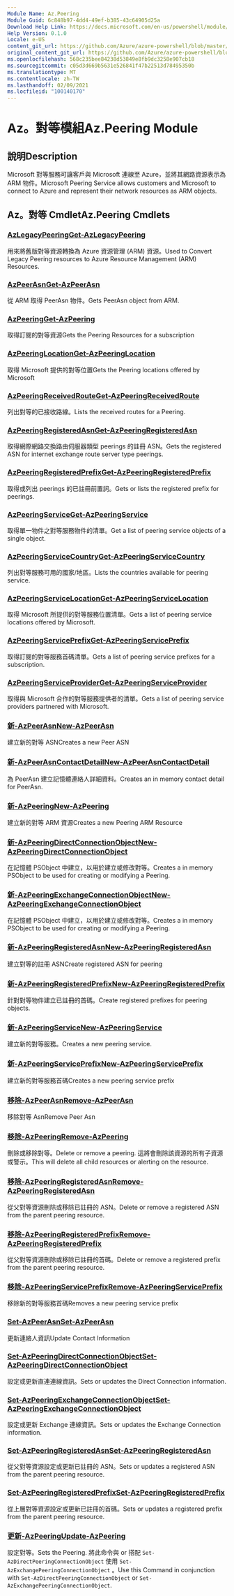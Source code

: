 ```yaml
---
Module Name: Az.Peering
Module Guid: 6c848b97-4dd4-49ef-b385-43c64905d25a
Download Help Link: https://docs.microsoft.com/en-us/powershell/module/az.peering.md
Help Version: 0.1.0
Locale: e-US
content_git_url: https://github.com/Azure/azure-powershell/blob/master/src/Peering/Peering/help/Az.Peering.md
original_content_git_url: https://github.com/Azure/azure-powershell/blob/master/src/Peering/Peering/help/Az.Peering.md
ms.openlocfilehash: 568c235bee84238d53849e8fb9dc3258e907cb18
ms.sourcegitcommit: c05d3d669b5631e526841f47b22513d78495350b
ms.translationtype: MT
ms.contentlocale: zh-TW
ms.lasthandoff: 02/09/2021
ms.locfileid: "100140170"
---
```

# <span data-ttu-id="59a6a-101">Az。對等模組</span><span class="sxs-lookup"><span data-stu-id="59a6a-101">Az.Peering Module</span></span>
## <span data-ttu-id="59a6a-102">說明</span><span class="sxs-lookup"><span data-stu-id="59a6a-102">Description</span></span>
<span data-ttu-id="59a6a-103">Microsoft 對等服務可讓客戶與 Microsoft 連線至 Azure，並將其網路資源表示為 ARM 物件。</span><span class="sxs-lookup"><span data-stu-id="59a6a-103">Microsoft Peering Service allows customers and Microsoft to connect to Azure and represent their network resources as ARM objects.</span></span>

## <span data-ttu-id="59a6a-104">Az。對等 Cmdlet</span><span class="sxs-lookup"><span data-stu-id="59a6a-104">Az.Peering Cmdlets</span></span>
### [<span data-ttu-id="59a6a-105">AzLegacyPeering</span><span class="sxs-lookup"><span data-stu-id="59a6a-105">Get-AzLegacyPeering</span></span>](Get-AzLegacyPeering.md)
<span data-ttu-id="59a6a-106">用來將舊版對等資源轉換為 Azure 資源管理 (ARM) 資源。</span><span class="sxs-lookup"><span data-stu-id="59a6a-106">Used to Convert Legacy Peering resources to Azure Resource Management (ARM) Resources.</span></span> 

### [<span data-ttu-id="59a6a-107">AzPeerAsn</span><span class="sxs-lookup"><span data-stu-id="59a6a-107">Get-AzPeerAsn</span></span>](Get-AzPeerAsn.md)
<span data-ttu-id="59a6a-108">從 ARM 取得 PeerAsn 物件。</span><span class="sxs-lookup"><span data-stu-id="59a6a-108">Gets PeerAsn object from ARM.</span></span>

### [<span data-ttu-id="59a6a-109">AzPeering</span><span class="sxs-lookup"><span data-stu-id="59a6a-109">Get-AzPeering</span></span>](Get-AzPeering.md)
<span data-ttu-id="59a6a-110">取得訂閱的對等資源</span><span class="sxs-lookup"><span data-stu-id="59a6a-110">Gets the Peering Resources for a subscription</span></span>

### [<span data-ttu-id="59a6a-111">AzPeeringLocation</span><span class="sxs-lookup"><span data-stu-id="59a6a-111">Get-AzPeeringLocation</span></span>](Get-AzPeeringLocation.md)
<span data-ttu-id="59a6a-112">取得 Microsoft 提供的對等位置</span><span class="sxs-lookup"><span data-stu-id="59a6a-112">Gets the Peering locations offered by Microsoft</span></span>

### [<span data-ttu-id="59a6a-113">AzPeeringReceivedRoute</span><span class="sxs-lookup"><span data-stu-id="59a6a-113">Get-AzPeeringReceivedRoute</span></span>](Get-AzPeeringReceivedRoute.md)
<span data-ttu-id="59a6a-114">列出對等的已接收路線。</span><span class="sxs-lookup"><span data-stu-id="59a6a-114">Lists the received routes for a Peering.</span></span>

### [<span data-ttu-id="59a6a-115">AzPeeringRegisteredAsn</span><span class="sxs-lookup"><span data-stu-id="59a6a-115">Get-AzPeeringRegisteredAsn</span></span>](Get-AzPeeringRegisteredAsn.md)
<span data-ttu-id="59a6a-116">取得網際網路交換路由伺服器類型 peerings 的註冊 ASN。</span><span class="sxs-lookup"><span data-stu-id="59a6a-116">Gets the registered ASN for internet exchange route server type peerings.</span></span>

### [<span data-ttu-id="59a6a-117">AzPeeringRegisteredPrefix</span><span class="sxs-lookup"><span data-stu-id="59a6a-117">Get-AzPeeringRegisteredPrefix</span></span>](Get-AzPeeringRegisteredPrefix.md)
<span data-ttu-id="59a6a-118">取得或列出 peerings 的已註冊前置詞。</span><span class="sxs-lookup"><span data-stu-id="59a6a-118">Gets or lists the registered prefix for peerings.</span></span>

### [<span data-ttu-id="59a6a-119">AzPeeringService</span><span class="sxs-lookup"><span data-stu-id="59a6a-119">Get-AzPeeringService</span></span>](Get-AzPeeringService.md)
<span data-ttu-id="59a6a-120">取得單一物件之對等服務物件的清單。</span><span class="sxs-lookup"><span data-stu-id="59a6a-120">Get a list of peering service objects of a single object.</span></span>

### [<span data-ttu-id="59a6a-121">AzPeeringServiceCountry</span><span class="sxs-lookup"><span data-stu-id="59a6a-121">Get-AzPeeringServiceCountry</span></span>](Get-AzPeeringServiceCountry.md)
<span data-ttu-id="59a6a-122">列出對等服務可用的國家/地區。</span><span class="sxs-lookup"><span data-stu-id="59a6a-122">Lists the countries available for peering service.</span></span>

### [<span data-ttu-id="59a6a-123">AzPeeringServiceLocation</span><span class="sxs-lookup"><span data-stu-id="59a6a-123">Get-AzPeeringServiceLocation</span></span>](Get-AzPeeringServiceLocation.md)
<span data-ttu-id="59a6a-124">取得 Microsoft 所提供的對等服務位置清單。</span><span class="sxs-lookup"><span data-stu-id="59a6a-124">Gets a list of peering service locations offered by Microsoft.</span></span>

### [<span data-ttu-id="59a6a-125">AzPeeringServicePrefix</span><span class="sxs-lookup"><span data-stu-id="59a6a-125">Get-AzPeeringServicePrefix</span></span>](Get-AzPeeringServicePrefix.md)
<span data-ttu-id="59a6a-126">取得訂閱的對等服務首碼清單。</span><span class="sxs-lookup"><span data-stu-id="59a6a-126">Gets a list of peering service prefixes for a subscription.</span></span>

### [<span data-ttu-id="59a6a-127">AzPeeringServiceProvider</span><span class="sxs-lookup"><span data-stu-id="59a6a-127">Get-AzPeeringServiceProvider</span></span>](Get-AzPeeringServiceProvider.md)
<span data-ttu-id="59a6a-128">取得與 Microsoft 合作的對等服務提供者的清單。</span><span class="sxs-lookup"><span data-stu-id="59a6a-128">Gets a list of peering service providers partnered with Microsoft.</span></span>

### [<span data-ttu-id="59a6a-129">新-AzPeerAsn</span><span class="sxs-lookup"><span data-stu-id="59a6a-129">New-AzPeerAsn</span></span>](New-AzPeerAsn.md)
<span data-ttu-id="59a6a-130">建立新的對等 ASN</span><span class="sxs-lookup"><span data-stu-id="59a6a-130">Creates a new Peer ASN</span></span> 

### [<span data-ttu-id="59a6a-131">新-AzPeerAsnContactDetail</span><span class="sxs-lookup"><span data-stu-id="59a6a-131">New-AzPeerAsnContactDetail</span></span>](New-AzPeerAsnContactDetail.md)
<span data-ttu-id="59a6a-132">為 PeerAsn 建立記憶體連絡人詳細資料。</span><span class="sxs-lookup"><span data-stu-id="59a6a-132">Creates an in memory contact detail for PeerAsn.</span></span> 

### [<span data-ttu-id="59a6a-133">新-AzPeering</span><span class="sxs-lookup"><span data-stu-id="59a6a-133">New-AzPeering</span></span>](New-AzPeering.md)
<span data-ttu-id="59a6a-134">建立新的對等 ARM 資源</span><span class="sxs-lookup"><span data-stu-id="59a6a-134">Creates a new Peering ARM Resource</span></span>

### [<span data-ttu-id="59a6a-135">新-AzPeeringDirectConnectionObject</span><span class="sxs-lookup"><span data-stu-id="59a6a-135">New-AzPeeringDirectConnectionObject</span></span>](New-AzPeeringDirectConnectionObject.md)
<span data-ttu-id="59a6a-136">在記憶體 PSObject 中建立，以用於建立或修改對等。</span><span class="sxs-lookup"><span data-stu-id="59a6a-136">Creates a in memory PSObject to be used for creating or modifying a Peering.</span></span>

### [<span data-ttu-id="59a6a-137">新-AzPeeringExchangeConnectionObject</span><span class="sxs-lookup"><span data-stu-id="59a6a-137">New-AzPeeringExchangeConnectionObject</span></span>](New-AzPeeringExchangeConnectionObject.md)
<span data-ttu-id="59a6a-138">在記憶體 PSObject 中建立，以用於建立或修改對等。</span><span class="sxs-lookup"><span data-stu-id="59a6a-138">Creates a in memory PSObject to be used for creating or modifying a Peering.</span></span>

### [<span data-ttu-id="59a6a-139">新-AzPeeringRegisteredAsn</span><span class="sxs-lookup"><span data-stu-id="59a6a-139">New-AzPeeringRegisteredAsn</span></span>](New-AzPeeringRegisteredAsn.md)
<span data-ttu-id="59a6a-140">建立對等的註冊 ASN</span><span class="sxs-lookup"><span data-stu-id="59a6a-140">Create registered ASN for peering</span></span>

### [<span data-ttu-id="59a6a-141">新-AzPeeringRegisteredPrefix</span><span class="sxs-lookup"><span data-stu-id="59a6a-141">New-AzPeeringRegisteredPrefix</span></span>](New-AzPeeringRegisteredPrefix.md)
<span data-ttu-id="59a6a-142">針對對等物件建立已註冊的首碼。</span><span class="sxs-lookup"><span data-stu-id="59a6a-142">Create registered prefixes for peering objects.</span></span>

### [<span data-ttu-id="59a6a-143">新-AzPeeringService</span><span class="sxs-lookup"><span data-stu-id="59a6a-143">New-AzPeeringService</span></span>](New-AzPeeringService.md)
<span data-ttu-id="59a6a-144">建立新的對等服務。</span><span class="sxs-lookup"><span data-stu-id="59a6a-144">Creates a new peering service.</span></span>

### [<span data-ttu-id="59a6a-145">新-AzPeeringServicePrefix</span><span class="sxs-lookup"><span data-stu-id="59a6a-145">New-AzPeeringServicePrefix</span></span>](New-AzPeeringServicePrefix.md)
<span data-ttu-id="59a6a-146">建立新的對等服務首碼</span><span class="sxs-lookup"><span data-stu-id="59a6a-146">Creates a new peering service prefix</span></span>

### [<span data-ttu-id="59a6a-147">移除-AzPeerAsn</span><span class="sxs-lookup"><span data-stu-id="59a6a-147">Remove-AzPeerAsn</span></span>](Remove-AzPeerAsn.md)
<span data-ttu-id="59a6a-148">移除對等 Asn</span><span class="sxs-lookup"><span data-stu-id="59a6a-148">Remove Peer Asn</span></span>

### [<span data-ttu-id="59a6a-149">移除-AzPeering</span><span class="sxs-lookup"><span data-stu-id="59a6a-149">Remove-AzPeering</span></span>](Remove-AzPeering.md)
<span data-ttu-id="59a6a-150">刪除或移除對等。</span><span class="sxs-lookup"><span data-stu-id="59a6a-150">Delete or remove a peering.</span></span> <span data-ttu-id="59a6a-151">這將會刪除該資源的所有子資源或警示。</span><span class="sxs-lookup"><span data-stu-id="59a6a-151">This will delete all child resources or alerting on the resource.</span></span>

### [<span data-ttu-id="59a6a-152">移除-AzPeeringRegisteredAsn</span><span class="sxs-lookup"><span data-stu-id="59a6a-152">Remove-AzPeeringRegisteredAsn</span></span>](Remove-AzPeeringRegisteredAsn.md)
<span data-ttu-id="59a6a-153">從父對等資源刪除或移除已註冊的 ASN。</span><span class="sxs-lookup"><span data-stu-id="59a6a-153">Delete or remove a registered ASN from the parent peering resource.</span></span>

### [<span data-ttu-id="59a6a-154">移除-AzPeeringRegisteredPrefix</span><span class="sxs-lookup"><span data-stu-id="59a6a-154">Remove-AzPeeringRegisteredPrefix</span></span>](Remove-AzPeeringRegisteredPrefix.md)
<span data-ttu-id="59a6a-155">從父對等資源刪除或移除已註冊的首碼。</span><span class="sxs-lookup"><span data-stu-id="59a6a-155">Delete or remove a registered prefix from the parent peering resource.</span></span>

### [<span data-ttu-id="59a6a-156">移除-AzPeeringServicePrefix</span><span class="sxs-lookup"><span data-stu-id="59a6a-156">Remove-AzPeeringServicePrefix</span></span>](Remove-AzPeeringServicePrefix.md)
<span data-ttu-id="59a6a-157">移除新的對等服務首碼</span><span class="sxs-lookup"><span data-stu-id="59a6a-157">Removes a new peering service prefix</span></span>

### [<span data-ttu-id="59a6a-158">Set-AzPeerAsn</span><span class="sxs-lookup"><span data-stu-id="59a6a-158">Set-AzPeerAsn</span></span>](Set-AzPeerAsn.md)
<span data-ttu-id="59a6a-159">更新連絡人資訊</span><span class="sxs-lookup"><span data-stu-id="59a6a-159">Update Contact Information</span></span>

### [<span data-ttu-id="59a6a-160">Set-AzPeeringDirectConnectionObject</span><span class="sxs-lookup"><span data-stu-id="59a6a-160">Set-AzPeeringDirectConnectionObject</span></span>](Set-AzPeeringDirectConnectionObject.md)
<span data-ttu-id="59a6a-161">設定或更新直連連線資訊。</span><span class="sxs-lookup"><span data-stu-id="59a6a-161">Sets or updates the Direct Connection information.</span></span> 

### [<span data-ttu-id="59a6a-162">Set-AzPeeringExchangeConnectionObject</span><span class="sxs-lookup"><span data-stu-id="59a6a-162">Set-AzPeeringExchangeConnectionObject</span></span>](Set-AzPeeringExchangeConnectionObject.md)
<span data-ttu-id="59a6a-163">設定或更新 Exchange 連線資訊。</span><span class="sxs-lookup"><span data-stu-id="59a6a-163">Sets or updates the Exchange Connection information.</span></span> 

### [<span data-ttu-id="59a6a-164">Set-AzPeeringRegisteredAsn</span><span class="sxs-lookup"><span data-stu-id="59a6a-164">Set-AzPeeringRegisteredAsn</span></span>](Set-AzPeeringRegisteredAsn.md)
<span data-ttu-id="59a6a-165">從父對等資源設定或更新已註冊的 ASN。</span><span class="sxs-lookup"><span data-stu-id="59a6a-165">Sets or updates a registered ASN from the parent peering resource.</span></span>

### [<span data-ttu-id="59a6a-166">Set-AzPeeringRegisteredPrefix</span><span class="sxs-lookup"><span data-stu-id="59a6a-166">Set-AzPeeringRegisteredPrefix</span></span>](Set-AzPeeringRegisteredPrefix.md)
<span data-ttu-id="59a6a-167">從上層對等資源設定或更新已註冊的首碼。</span><span class="sxs-lookup"><span data-stu-id="59a6a-167">Sets or updates a registered prefix from the parent peering resource.</span></span>

### [<span data-ttu-id="59a6a-168">更新-AzPeering</span><span class="sxs-lookup"><span data-stu-id="59a6a-168">Update-AzPeering</span></span>](Update-AzPeering.md)
<span data-ttu-id="59a6a-169">設定對等。</span><span class="sxs-lookup"><span data-stu-id="59a6a-169">Sets the Peering.</span></span> <span data-ttu-id="59a6a-170">將此命令與 or 搭配 `Set-AzDirectPeeringConnectionObject` 使用 `Set-AzExchangePeeringConnectionObject` 。</span><span class="sxs-lookup"><span data-stu-id="59a6a-170">Use this Command in conjunction with `Set-AzDirectPeeringConnectionObject` or `Set-AzExchangePeeringConnectionObject`.</span></span>


